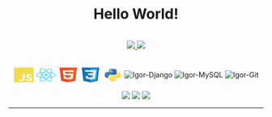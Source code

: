 <div align="center" dir="auto"><h1>Hello World!</h1></div>
<br>
<div align="center" dir="auto">
  <a href="https://github.com/igorcrevilari">
  <img height="180em" src="https://github-readme-stats.vercel.app/api?username=igorcrevilari&amp;show_icons=true&amp;theme=dracula&amp;include_all_commits=true&amp;count_private=true" style="max-width: 100%; width= 50%">
  <img height="180em"src="https://github-readme-stats.vercel.app/api/top-langs/?username=igorcrevilari&amp;layout=compact&amp;langs_count=7&amp;theme=dracula" style="max-width: 100%; width= 42%">
</a>
</div>

<br>

<div align="center">
<div dir="auto"><br>
  <img align="center" alt="Igor-Js" height="30" width="40" src="https://raw.githubusercontent.com/devicons/devicon/master/icons/javascript/javascript-plain.svg" style="max-width: 100%;">
  <img align="center" alt="Igor-React" height="30" width="40" src="https://raw.githubusercontent.com/devicons/devicon/master/icons/react/react-original.svg" style="max-width: 100%;">
  <img align="center" alt="Rafa-HTML" height="30" width="40" src="https://raw.githubusercontent.com/devicons/devicon/master/icons/html5/html5-original.svg" style="max-width: 100%;">
  <img align="center" alt="Rafa-CSS" height="30" width="40" src="https://raw.githubusercontent.com/devicons/devicon/master/icons/css3/css3-original.svg" style="max-width: 100%;">
  <img align="center" alt="Igor-Python" height="30" width="40" src="https://raw.githubusercontent.com/devicons/devicon/master/icons/python/python-original.svg" style="max-width: 100%;">
   <img align="center" alt="Igor-Django" height="30" width="40" src="https://cdn.jsdelivr.net/gh/devicons/devicon/icons/django/django-plain.svg" style="max-width: 100%;">
   <img align="center" alt="Igor-MySQL" height="30" width="40" src="https://cdn.jsdelivr.net/gh/devicons/devicon/icons/mysql/mysql-original.svg" style="max-width: 100%;">
   <img align="center" alt="Igor-Git" height="30" width="40" src="https://cdn.jsdelivr.net/gh/devicons/devicon/icons/git/git-original.svg" style="max-width: 100%;">
</div>
<br>
<div align="center">
<a href="https://www.linkedin.com/in/igorcrevilari" target="_blank"><img src="https://img.shields.io/badge/-LinkedIn-%230077B5?style=for-the-badge&logo=linkedin&logoColor=white" target="_blank"></a>   <a href = "mailto:ig.crevilari@gmail.com"><img src="https://img.shields.io/badge/Gmail-D14836?style=for-the-badge&logo=gmail&logoColor=white" target="_blank"></a>
<a href="https://discord.com/users/573857685565341716" target="_blank"><img src="https://img.shields.io/badge/Discord-5838A0?style=for-the-badge&logo=discord&logoColor=white" target="_blank"></a>
</div>
<hr>


